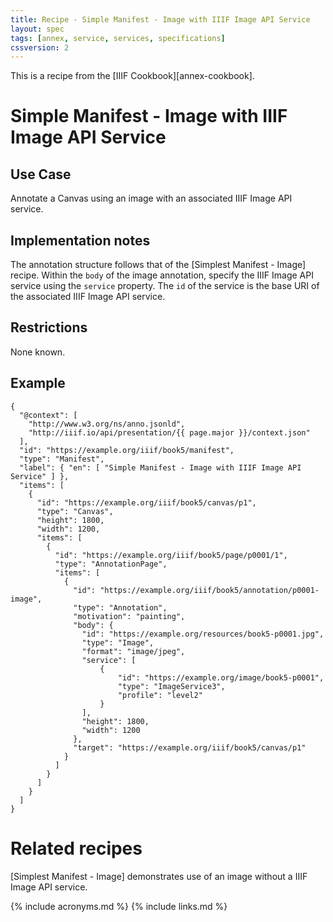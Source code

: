 ```yaml
---
title: Recipe - Simple Manifest - Image with IIIF Image API Service
layout: spec
tags: [annex, service, services, specifications]
cssversion: 2
---
```


This is a recipe from the [IIIF Cookbook][annex-cookbook].


# Simple Manifest - Image with IIIF Image API Service

## Use Case

Annotate a Canvas using an image with an associated IIIF Image API service.

## Implementation notes

The annotation structure follows that of the [Simplest Manifest - Image] recipe. Within the `body` of the image annotation, specify the IIIF Image API service using the `service` property. The `id` of the service is the base URI of the associated IIIF Image API service.    

## Restrictions

None known.

## Example

``` json-doc
{
  "@context": [
    "http://www.w3.org/ns/anno.jsonld",
    "http://iiif.io/api/presentation/{{ page.major }}/context.json"
  ],
  "id": "https://example.org/iiif/book5/manifest",
  "type": "Manifest",
  "label": { "en": [ "Simple Manifest - Image with IIIF Image API Service" ] },
  "items": [
    {
      "id": "https://example.org/iiif/book5/canvas/p1",
      "type": "Canvas",
      "height": 1800,
      "width": 1200,
      "items": [
        {
          "id": "https://example.org/iiif/book5/page/p0001/1",
          "type": "AnnotationPage",
          "items": [
            {
              "id": "https://example.org/iiif/book5/annotation/p0001-image",
              "type": "Annotation",
              "motivation": "painting",
              "body": {
                "id": "https://example.org/resources/book5-p0001.jpg",
                "type": "Image",
                "format": "image/jpeg",
                "service": [
                    {
                        "id": "https://example.org/image/book5-p0001",
                        "type": "ImageService3",
                        "profile": "level2"
                    }
                ],
                "height": 1800,
                "width": 1200
              },
              "target": "https://example.org/iiif/book5/canvas/p1"
            }
          ]
        }
      ]
    }    
  ]
}
```

# Related recipes

[Simplest Manifest - Image] demonstrates use of an image without a IIIF Image API service.

{% include acronyms.md %}
{% include links.md %}

